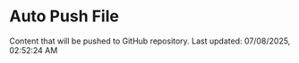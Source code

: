 # Auto Push File

Content that will be pushed to GitHub repository.
Last updated: 07/08/2025, 02:52:24 AM